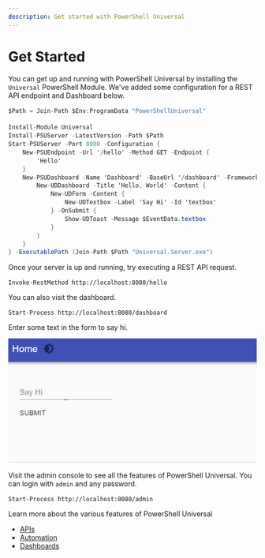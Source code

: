 ```yaml
---
description: Get started with PowerShell Universal
---
```


# Get Started

You can get up and running with PowerShell Universal by installing the `Universal` PowerShell Module. We've added some configuration for a REST API endpoint and Dashboard below. 

```csharp
$Path = Join-Path $Env:ProgramData "PowerShellUniversal"

Install-Module Universal
Install-PSUServer -LatestVersion -Path $Path
Start-PSUServer -Port 8080 -Configuration {
    New-PSUEndpoint -Url '/hello' -Method GET -Endpoint {
        'Hello'
    }
    New-PSUDashboard -Name 'Dashboard' -BaseUrl '/dashboard' -Framework 'UniversalDashboard:Latest' -Content {
        New-UDDashboard -Title 'Hello, World' -Content {
            New-UDForm -Content {
                New-UDTextbox -Label 'Say Hi' -Id 'textbox'
            } -OnSubmit {
                Show-UDToast -Message $EventData.textbox
            }
        }
    }
} -ExecutablePath (Join-Path $Path "Universal.Server.exe")
```

Once your server is up and running, try executing a REST API request.

```text
Invoke-RestMethod http://localhost:8080/hello
```

You can also visit the dashboard.

```text
Start-Process http://localhost:8080/dashboard
```

Enter some text in the form to say hi. 

![](.gitbook/assets/hello.gif)

Visit the admin console to see all the features of PowerShell Universal. You can login with `admin` and any password. 

```text
Start-Process http://localhost:8080/admin
```

Learn more about the various features of PowerShell Universal

* [APIs](api/about.md)
* [Automation](automation/about.md)
* [Dashboards](dashboard/about.md)

